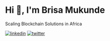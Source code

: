 <h1>Hi 👋, I'm Brisa Mukunde</h1>
<p> Scaling Blockchain Solutions in Africa </p>
  
[![linkedin](https://img.shields.io/badge/linkedin-0A66C2?style=for-the-badge&logo=linkedin&logoColor=white)](https://www.linkedin.com/in/mukundebrisa/)
[![twitter](https://img.shields.io/badge/twitter-1DA1F2?style=for-the-badge&logo=twitter&logoColor=white)](https://twitter.com/CodesUganda)
